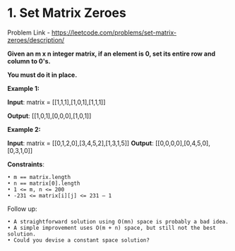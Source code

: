 # 1. Set Matrix Zeroes

Problem Link - https://leetcode.com/problems/set-matrix-zeroes/description/

**Given an m x n integer matrix, if an element is 0, set its entire row and column to 0's.**

**You must do it in place.**


**Example 1:**

**Input**: matrix = [[1,1,1],[1,0,1],[1,1,1]]

**Output**: [[1,0,1],[0,0,0],[1,0,1]]


**Example 2:**

**Input**: matrix = [[0,1,2,0],[3,4,5,2],[1,3,1,5]]
**Output**: [[0,0,0,0],[0,4,5,0],[0,3,1,0]]

**Constraints**:

    • m == matrix.length
    • n == matrix[0].length
    • 1 <= m, n <= 200
    • -231 <= matrix[i][j] <= 231 – 1

Follow up:

    • A straightforward solution using O(mn) space is probably a bad idea.
    • A simple improvement uses O(m + n) space, but still not the best solution.
    • Could you devise a constant space solution?

